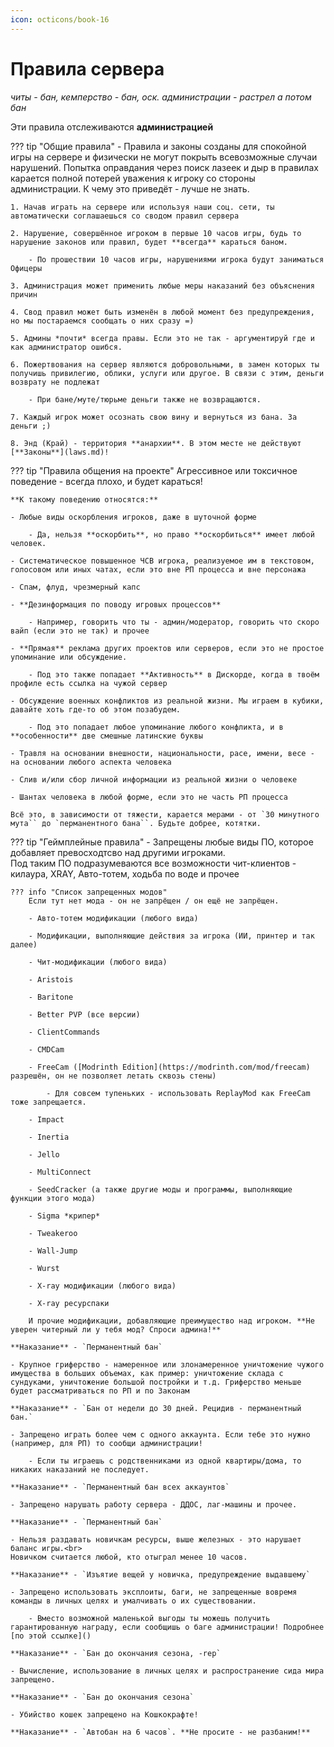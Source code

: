 ```yaml
---
icon: octicons/book-16
---
```


# Правила сервера
*читы - бан, кемперство - бан, оск. администрации - растрел а потом бан*

Эти правила отслеживаются **администрацией**

??? tip "Общие правила"
    - Правила и законы созданы для спокойной игры на сервере и физически не могут покрыть всевозможные случаи нарушений. Попытка оправдания через поиск лазеек и дыр в правилах карается полной потерей уважения к игроку со стороны администрации. К чему это приведёт - лучше не знать.

    1. Начав играть на сервере или используя наши соц. сети, ты автоматически соглашаешься со сводом правил сервера

    2. Нарушение, совершённое игроком в первые 10 часов игры, будь то нарушение законов или правил, будет **всегда** караться баном.

        - По прошествии 10 часов игры, нарушениями игрока будут заниматься Офицеры
    
    3. Администрация может применить любые меры наказаний без объяснения причин

    4. Свод правил может быть изменён в любой момент без предупреждения, но мы постараемся сообщать о них сразу =)

    5. Админы *почти* всегда правы. Если это не так - аргументируй где и как администратор ошибся.

    6. Пожертвования на сервер являются добровольными, в замен которых ты получишь привилегию, облики, услуги или другое. В связи с этим, деньги возврату не подлежат

        - При бане/муте/тюрьме деньги также не возвращаются.
    
    7. Каждый игрок может осознать свою вину и вернуться из бана. За деньги ;)

    8. Энд (Край) - территория **анархии**. В этом месте не действуют [**Законы**](laws.md)!

??? tip "Правила общения на проекте"
    Агрессивное или токсичное поведение - всегда плохо, и будет караться!
    
    **К такому поведению относятся:**

    - Любые виды оскорбления игроков, даже в шуточной форме

        - Да, нельзя **оскорбить**, но право **оскорбиться** имеет любой человек.

    - Систематическое повышенное ЧСВ игрока, реализуемое им в текстовом, голосовом или иных чатах, если это вне РП процесса и вне персонажа

    - Спам, флуд, чрезмерный капс

    - **Дезинформация по поводу игровых процессов**

        - Например, говорить что ты - админ/модератор, говорить что скоро вайп (если это не так) и прочее

    - **Прямая** реклама других проектов или серверов, если это не простое упоминание или обсуждение.

        - Под это также попадает **Активность** в Дискорде, когда в твоём профиле есть ссылка на чужой сервер

    - Обсуждение военных конфликтов из реальной жизни. Мы играем в кубики, давайте хоть где-то об этом позабудем.

        - Под это попадает любое упоминание любого конфликта, и в **особенности** две смешные латинские буквы

    - Травля на основании внешности, национальности, расе, имени, весе - на основании любого аспекта человека

    - Слив и/или сбор личной информации из реальной жизни о человеке

    - Шантах человека в любой форме, если это не часть РП процесса

    Всё это, в зависимости от тяжести, карается мерами - от `30 минутного мута`` до `перманентного бана``. Будьте добрее, котятки.

??? tip "Геймплейные правила"
    - Запрещены любые виды ПО, которое добавляет превосходтсво над другими игроками.<br>
    Под таким ПО подразумеваются все возможности чит-клиентов - килаура, XRAY, Авто-тотем, ходьба по воде и прочее

    ??? info "Список запрещенных модов"
        Если тут нет мода - он не запрёщен / он ещё не запрёщен. 

        - Авто-тотем модификации (любого вида)

        - Модификации, выполняющие действия за игрока (ИИ, принтер и так далее)

        - Чит-модификации (любого вида)

        - Aristois

        - Baritone

        - Better PVP (все версии)
        
        - ClientCommands
        
        - CMDCam
        
        - FreeCam ([Modrinth Edition](https://modrinth.com/mod/freecam) разрешён, он не позволяет летать сквозь стены)
        
            - Для совсем тупеньких - использовать ReplayMod как FreeCam тоже запрещается.
        
        - Impact
        
        - Inertia
        
        - Jello
        
        - MultiConnect
        
        - SeedCracker (а также другие моды и программы, выполняющие функции этого мода)
        
        - Sigma *крипер*
        
        - Tweakeroo
        
        - Wall-Jump
        
        - Wurst
        
        - X-ray модификации (любого вида)
        
        - X-ray ресурспаки
        
        И прочие модификации, добавляющие преимущество над игроком. **Не уверен читерный ли у тебя мод? Спроси админа!**
    
    **Наказание** - `Перманентный бан`

    - Крупное гриферство - намеренное или злонамеренное уничтожение чужого имущества в больших объемах, как пример: уничтожение склада с сундуками, уничтожение большой постройки и т.д. Гриферство меньше будет рассматриваться по РП и по Законам

    **Наказание** - `Бан от недели до 30 дней. Рецидив - перманентный бан.`

    - Запрещено играть более чем с одного аккаунта. Если тебе это нужно (например, для РП) то сообщи администрации!

        - Если ты играешь с родственниками из одной квартиры/дома, то никаких наказаний не последует.

    **Наказание** - `Перманентный бан всех аккаунтов`

    - Запрещено нарушать работу сервера - ДДОС, лаг-машины и прочее.

    **Наказание** - `Перманентный бан`

    - Нельзя раздавать новичкам ресурсы, выше железных - это нарушает баланс игры.<br>
    Новичком считается любой, кто отыграл менее 10 часов.

    **Наказание** - `Изъятие вещей у новичка, предупреждение выдавшему`

    - Запрещено использовать эксплоиты, баги, не запрещенные вовремя команды в личных целях и умалчивать о их существовании.

        - Вместо возможной маленькой выгоды ты можешь получить гарантированную награду, если сообщишь о баге администрации! Подробнее [по этой ссылке]()

    **Наказание** - `Бан до окончания сезона, -rep`

    - Вычисление, использование в личных целях и распространение сида мира запрещено.

    **Наказание** - `Бан до окончания сезона`

    - Убийство кошек запрещено на Кошкокрафте!

    **Наказание** - `Автобан на 6 часов`. **Не просите - не разбаним!**